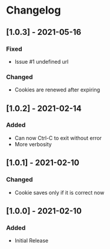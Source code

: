 # Changelog

## [1.0.3] - 2021-05-16
### Fixed
- Issue #1 undefined url
### Changed
- Cookies are renewed after expiring

## [1.0.2] - 2021-02-14
### Added
- Can now Ctrl-C to exit without error
- More verbosity

## [1.0.1] - 2021-02-10
### Changed
- Cookie saves only if it is correct now

## [1.0.0] - 2021-02-10
### Added
- Initial Release
